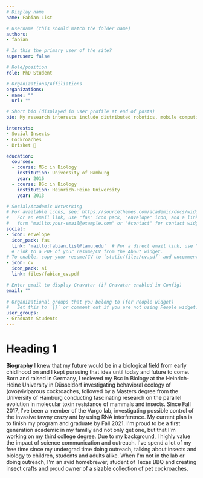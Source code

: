```yaml
---
# Display name
name: Fabian List

# Username (this should match the folder name)
authors:
- fabian

# Is this the primary user of the site?
superuser: false

# Role/position
role: PhD Student

# Organizations/Affiliations
organizations:
- name: ""
  url: ""

# Short bio (displayed in user profile at end of posts)
bio: My research interests include distributed robotics, mobile computing and programmable matter.

interests:
- Social Insects
- Cockroaches
- Brisket 🍖

education:
  courses:
  - course: MSc in Biology
    institution: University of Hamburg
    year: 2016
  - course: BSc in Biology
    institution: Heinrich-Heine University
    year: 2013

# Social/Academic Networking
# For available icons, see: https://sourcethemes.com/academic/docs/widgets/#icons
#   For an email link, use "fas" icon pack, "envelope" icon, and a link in the
#   form "mailto:your-email@example.com" or "#contact" for contact widget.
social:
- icon: envelope
  icon_pack: fas
  link: 'mailto:fabian.list@tamu.edu'  # For a direct email link, use "mailto:test@example.org".
  # Link to a PDF of your resume/CV from the About widget.
# To enable, copy your resume/CV to `static/files/cv.pdf` and uncomment the lines below.  
- icon: cv
  icon_pack: ai
  link: files/fabian_cv.pdf

# Enter email to display Gravatar (if Gravatar enabled in Config)
email: ""
  
# Organizational groups that you belong to (for People widget)
#   Set this to `[]` or comment out if you are not using People widget.  
user_groups:
- Graduate Students
---
```

# Heading 1
**Biography**
I knew that my future would be in a biological field from early chidlhood on and I kept pursuing that idea until today and future to come. Born and raised in Germany, I recieved my Bsc in Biology at the Heinrich-Heine University in Düsseldorf investigating behavioral ecology of (ovo)viviparous cockroaches, followed by a Masters degree from the University of Hamburg conducting fascinating research on the parallel evolution in molecular toxin resistance of mammals and insects. Since Fall 2017, I've been a member of the Vargo lab, investigating possible control of the invasive tawny crazy ant by using RNA interference. My current plan is to finish my program and graduate by Fall 2021. I'm proud to be a first generation academic in my familiy and not only get one, but that I'm working on my third college degree. Due to my background, I highly value the impact of science communication and outreach. I've spend a lot of my free time since my undergrad time doing outreach, talking about insects and biology to children, students and adults alike. When I'm not in the lab or doing outreach, I'm an avid homebrewer, student of Texas BBQ and creating insect crafts and proud owner of a sizable collection of pet cockroaches.
